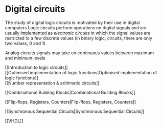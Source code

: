 # Digital circuits
The study of digital logic circuits is motivated by their use in digital computers
Logic circuits perform operations on digital signals and are usually implemented as *electronic circuits* in which the signal values are restricted to a few discrete values (in binary logic, circuits, there are only two values, 0 and 1)

Analog circuits signals may take on continuous values between maximum and minimum levels


[[Introduction to logic circuits]]<br>
[[Optimised implementation of logic functions|Optimised implementation of logic functions]]<br>
[[Number representation & arithmetic circuits]]<br>

[[Combinational Building Blocks|Combinational Building Blocks]]<br>

[[Flip-flops, Registers, Counters|Flip-flops, Registers, Counters]]<br>

[[Synchronous Sequential Circuits|Synchronous Sequential Circuits]]<br>

[[VHDL]]<br>
